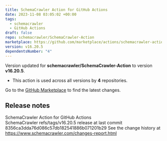 ```yaml
---
title: SchemaCrawler Action for GitHub Actions
date: 2023-11-08 03:05:02 +00:00
tags:
  - schemacrawler
  - GitHub Actions
draft: false
repo: schemacrawler/SchemaCrawler-Action
marketplace: https://github.com/marketplace/actions/schemacrawler-action-for-github-actions
version: v16.20.5
dependentsNumber: "4"
---
```



Version updated for **schemacrawler/SchemaCrawler-Action** to version **v16.20.5**.
- This action is used across all versions by **4** repositories.

Go to the [GitHub Marketplace](https://github.com/marketplace/actions/schemacrawler-action-for-github-actions) to find the latest changes.

## Release notes

SchemaCrawler Action for GitHub Actions          
SchemaCrawler refs/tags/v16.20.5 release at last commit 8356ca3dda76d086c57db182541886b071201b29
See the change history at https://www.schemacrawler.com/changes-report.html
